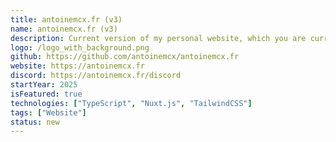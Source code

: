 ```yaml
---
title: antoinemcx.fr (v3)
name: antoinemcx.fr (v3)
description: Current version of my personal website, which you are currently visiting.
logo: /logo_with_background.png
github: https://github.com/antoinemcx/antoinemcx.fr
website: https://antoinemcx.fr
discord: https://antoinemcx.fr/discord
startYear: 2025
isFeatured: true
technologies: ["TypeScript", "Nuxt.js", "TailwindCSS"]
tags: ["Website"]
status: new
---
```

